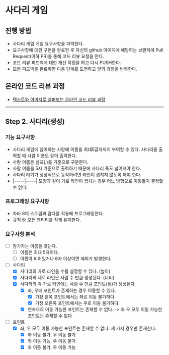 # 사다리 게임

## 진행 방법

* 사다리 게임 게임 요구사항을 파악한다.
* 요구사항에 대한 구현을 완료한 후 자신의 github 아이디에 해당하는 브랜치에 Pull Request(이하 PR)를 통해 코드 리뷰 요청을 한다.
* 코드 리뷰 피드백에 대한 개선 작업을 하고 다시 PUSH한다.
* 모든 피드백을 완료하면 다음 단계를 도전하고 앞의 과정을 반복한다.

## 온라인 코드 리뷰 과정

* [텍스트와 이미지로 살펴보는 온라인 코드 리뷰 과정](https://github.com/nextstep-step/nextstep-docs/tree/master/codereview)

---

## Step 2. 사다리(생성)

### 기능 요구사항

- 사다리 게임에 참여하는 사람에 이름을 최대5글자까지 부여할 수 있다. 사다리를 출력할 때 사람 이름도 같이 출력한다.
- 사람 이름은 쉼표(,)를 기준으로 구분한다.
- 사람 이름을 5자 기준으로 출력하기 때문에 사다리 폭도 넓어져야 한다.
- 사다리 타기가 정상적으로 동작하려면 라인이 겹치지 않도록 해야 한다.
- |-----|-----| 모양과 같이 가로 라인이 겹치는 경우 어느 방향으로 이동할지 결정할 수 없다.

### 프로그래밍 요구사항

- 자바 8의 스트림과 람다를 적용해 프로그래밍한다.
- 규칙 6: 모든 엔티티를 작게 유지한다.

### 요구사항 분석

- [ ] 참가자는 이름을 갖는다.
    - [ ] 이름은 최대 5자이다.
    - [ ] 이름이 비어있거나 6자 이상이면 예외가 발생한다.
- [ ] 사다리
    - [X] 사다리의 가로 라인을 수를 설정할 수 있다. (높이)
    - [X] 사다리의 세로 라인은 사람 수 만큼 생성된다. (너비)
    - [X] 사다리의 각 가로 라인에는 사람 수 만큼 포인트(점)가 생성된다.
        - [X] 좌, 우에 포인트가 존재하는 경우 이동할 수 있다.
            - [X] 가장 왼쪽 포인트에서는 좌로 이동 불가하다.
            - [X] 가장 오른쪽 포인트에서는 우로 이동 불가하다.
        - [X] 연속으로 이동 가능한 포인트는 존재할 수 없다. -> 좌 우 모두 이동 가능한 포인트는 존재할 수 없다
- [ ] 포인트
    - [X] 좌, 우 모두 이동 가능한 포인트는 존재할 수 없다. 세 가지 경우만 존재한다.
        - [X] 좌 이동 불가, 우 이동 불가
        - [X] 좌 이동 가능, 우 이동 불가
        - [X] 좌 이동 불가, 우 이동 가능 
